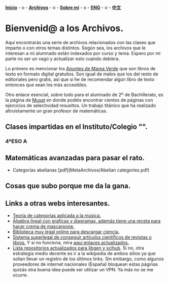 [**Inicio**](index.html) - o -    [**Archivos**](Archivos.html)  - o -   [**Sobre mí**](Sobremi.html) - o -   [**ENG**](ENG/ENGArchivos.html) - o -    [**中文**](CH/CHArchivos.html) 


# Bienvenid@ a los Archivos.

Aquí encontrarás una serie de archivos relacionados con las clases que imparto o con otros temas distintos. Según sea, los archivos que le interesan a mi alumnado están indexados por curso y tema. Espero por mi parte no ser un vago y actualizar esto cuando debiera.

Lo primero es mencionar los [Apuntes de Marea Verde](http://www.apuntesmareaverde.org.es) que son libros de texto en formato digital gratuitos. Son igual de malos que los del resto de editoriales pero gratis, así que si he de recomendar algún libro de texto entonces que sean los más accesibles. 

Otro enlace esencial, sobre todo para el alumnado de 2º de Bachillerato, es la página de [Musat](http://musat.net) en donde podéis encontrar cientos de páginas con ejercicios de selectividad resueltos. Un trabajo titánico que ha realizado altruistamente un gran profesor de matemáticas.

## Clases impartidas en el Instituto/Colegio "".
### 4ºESO A

## Matemáticas avanzadas para pasar el rato.
- Categorías abelianas [pdf](MetaArchivos/Abelian categories.pdf)

## Cosas que subo porque me da la gana.

## Links a otras webs interesantes.
- [Teoría de categorías aplicada a la música.](https://alpof.wordpress.com) 
- [Álgebra lineal con graficas y diagramas, además tiene una receta para hacer crema de mascarpone.](https://graphicallinearalgebra.net)
- [Biblioteca muy legal online para descargar ciencia.](http://93.174.95.27)
- [Sistema superlegal de conseguir artículos científicos de revistas o libros.](https://sci-hub.st) Y si no funciona, mira [aquí enlaces actualizados.](https://sci-hub.now.sh)
- [Lista repositorios actualizados para libgen y scihub](https://vertsluisants.fr/index.php?article4/where-scihub-libgen-server-down). Si no, otra estrategia medio decente es ir a la wikipedia de ambos sitios ya que solían llevar un registro de los últimos links. Sin embargo, como algunos proveedores de internet nacionales (España) bloquean estas páginas quizás otra buena idea puede ser utilizar un VPN. Ya más no se me ocurre.
